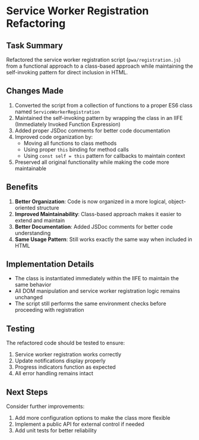 # Service Worker Registration Refactoring

## Task Summary
Refactored the service worker registration script (`pwa/registration.js`) from a functional approach to a class-based approach while maintaining the self-invoking pattern for direct inclusion in HTML.

## Changes Made
1. Converted the script from a collection of functions to a proper ES6 class named `ServiceWorkerRegistration`
2. Maintained the self-invoking pattern by wrapping the class in an IIFE (Immediately Invoked Function Expression)
3. Added proper JSDoc comments for better code documentation
4. Improved code organization by:
   - Moving all functions to class methods
   - Using proper `this` binding for method calls
   - Using `const self = this` pattern for callbacks to maintain context
5. Preserved all original functionality while making the code more maintainable

## Benefits
1. **Better Organization**: Code is now organized in a more logical, object-oriented structure
2. **Improved Maintainability**: Class-based approach makes it easier to extend and maintain
3. **Better Documentation**: Added JSDoc comments for better code understanding
4. **Same Usage Pattern**: Still works exactly the same way when included in HTML

## Implementation Details
- The class is instantiated immediately within the IIFE to maintain the same behavior
- All DOM manipulation and service worker registration logic remains unchanged
- The script still performs the same environment checks before proceeding with registration

## Testing
The refactored code should be tested to ensure:
1. Service worker registration works correctly
2. Update notifications display properly
3. Progress indicators function as expected
4. All error handling remains intact

## Next Steps
Consider further improvements:
1. Add more configuration options to make the class more flexible
2. Implement a public API for external control if needed
3. Add unit tests for better reliability